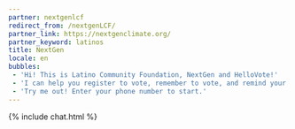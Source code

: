 ```yaml
---
partner: nextgenlcf
redirect_from: /nextgenLCF/
partner_link: https://nextgenclimate.org/
partner_keyword: latinos
title: NextGen
locale: en
bubbles:
 - 'Hi! This is Latino Community Foundation, NextGen and HelloVote!'
 - 'I can help you register to vote, remember to vote, and remind your friends to vote too.'
 - 'Try me out! Enter your phone number to start.'
---
```

{% include chat.html %}



